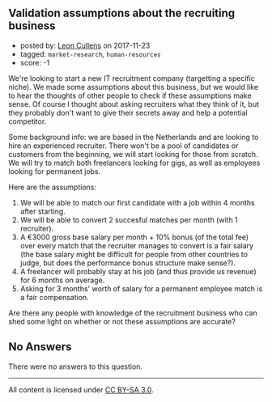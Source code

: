 ## Validation assumptions about the recruiting business

- posted by: [Leon Cullens](https://stackexchange.com/users/456157/leon-cullens) on 2017-11-23
- tagged: `market-research`, `human-resources`
- score: -1

We're looking to start a new IT recruitment company (targetting a specific niche). We made some assumptions about this business, but we would like to hear the thoughts of other people to check if these assumptions make sense. Of course I thought about asking recruiters what they think of it, but they probably don't want to give their secrets away and help a potential competitor.

Some background info: we are based in the Netherlands and are looking to hire an experienced recruiter. There won't be a pool of candidates or customers from the beginning, we will start looking for those from scratch. We will try to match both freelancers looking for gigs, as well as employees looking for permanent jobs.

Here are the assumptions:

 1. We will be able to match our first candidate with a job within 4 months after starting.
 2. We will be able to convert 2 succesful matches per month (with 1 recruiter).
 3. A €3000 gross base salary per month + 10% bonus (of the total fee) over every match that the recruiter manages to convert is a fair salary (the base salary might be difficult for people from other countries to judge, but does the performance bonus structure make sense?).
 4. A freelancer will probably stay at his job (and thus provide us revenue) for 6 months on average.
 5. Asking for 3 months' worth of salary for a permanent employee match is a fair compensation.
 
Are there any people with knowledge of the recruitment business who can shed some light on whether or not these assumptions are accurate?

## No Answers

There were no answers to this question.


---

All content is licensed under [CC BY-SA 3.0](https://creativecommons.org/licenses/by-sa/3.0/).
